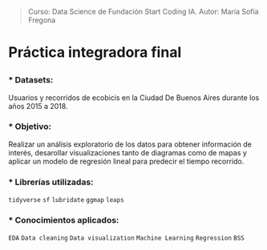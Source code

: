 > Curso: Data Science de Fundación Start Coding IA. Autor: María Sofía Fregona

# Práctica integradora final <p>

### *   Datasets: <p> 
Usuarios y recorridos de ecobicis en la Ciudad De Buenos Aires durante los años 2015 a 2018. <p>

### *   Objetivo: <p>
Realizar un análisis exploratorio de los datos para obtener información de interés, desarollar visualizaciones tanto de diagramas como de mapas y aplicar un modelo de regresión lineal para predecir el tiempo recorrido.

### *   Librerías utilizadas: <p>
`tidyverse` `sf` `lubridate` `ggmap` `leaps`

### *   Conocimientos aplicados: <p>
`EDA` `Data cleaning` `Data visualization` `Machine Learning` `Regression` `BSS`
